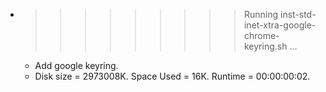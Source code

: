 * >>>>>>>>> Running inst-std-inet-xtra-google-chrome-keyring.sh ...
  * Add google keyring.
  * Disk size = 2973008K. Space Used = 16K. Runtime = 00:00:00:02.
